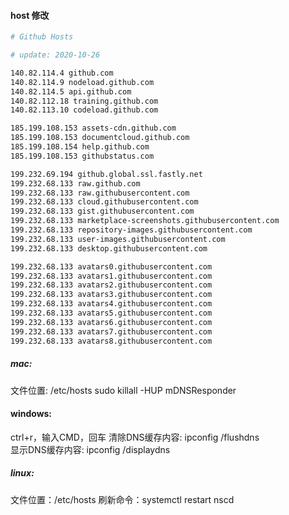 #### host 修改

```bash
# Github Hosts

# update: 2020-10-26

140.82.114.4 github.com
140.82.114.9 nodeload.github.com
140.82.114.5 api.github.com
140.82.112.18 training.github.com
140.82.113.10 codeload.github.com

185.199.108.153 assets-cdn.github.com
185.199.108.153 documentcloud.github.com
185.199.108.154 help.github.com
185.199.108.153 githubstatus.com

199.232.69.194 github.global.ssl.fastly.net
199.232.68.133 raw.github.com
199.232.68.133 raw.githubusercontent.com
199.232.68.133 cloud.githubusercontent.com
199.232.68.133 gist.githubusercontent.com
199.232.68.133 marketplace-screenshots.githubusercontent.com
199.232.68.133 repository-images.githubusercontent.com
199.232.68.133 user-images.githubusercontent.com
199.232.68.133 desktop.githubusercontent.com

199.232.68.133 avatars0.githubusercontent.com
199.232.68.133 avatars1.githubusercontent.com
199.232.68.133 avatars2.githubusercontent.com
199.232.68.133 avatars3.githubusercontent.com
199.232.68.133 avatars4.githubusercontent.com
199.232.68.133 avatars5.githubusercontent.com
199.232.68.133 avatars6.githubusercontent.com
199.232.68.133 avatars7.githubusercontent.com
199.232.68.133 avatars8.githubusercontent.com
```

##### mac:

文件位置: /etc/hosts
sudo killall -HUP mDNSResponder

#### windows:

ctrl+r，输入CMD，回车
清除DNS缓存内容: ipconfig /flushdns    
显示DNS缓存内容: ipconfig /displaydns   

##### linux:

文件位置：/etc/hosts
刷新命令：systemctl restart nscd